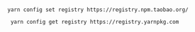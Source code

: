 #

`yarn config set registry https://registry.npm.taobao.org/`

` yarn config get registry https://registry.yarnpkg.com`
